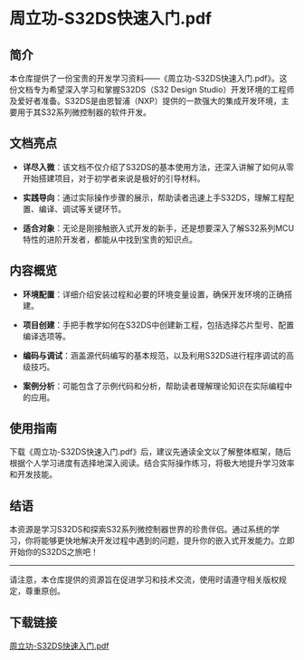 # 周立功-S32DS快速入门.pdf

## 简介

本仓库提供了一份宝贵的开发学习资料——《周立功-S32DS快速入门.pdf》。这份文档专为希望深入学习和掌握S32DS（S32 Design Studio）开发环境的工程师及爱好者准备。S32DS是由恩智浦（NXP）提供的一款强大的集成开发环境，主要用于其S32系列微控制器的软件开发。

## 文档亮点

- **详尽入微**：该文档不仅介绍了S32DS的基本使用方法，还深入讲解了如何从零开始搭建项目，对于初学者来说是极好的引导材料。
  
- **实践导向**：通过实际操作步骤的展示，帮助读者迅速上手S32DS，理解工程配置、编译、调试等关键环节。
  
- **适合对象**：无论是刚接触嵌入式开发的新手，还是想要深入了解S32系列MCU特性的进阶开发者，都能从中找到宝贵的知识点。

## 内容概览

- **环境配置**：详细介绍安装过程和必要的环境变量设置，确保开发环境的正确搭建。
  
- **项目创建**：手把手教学如何在S32DS中创建新工程，包括选择芯片型号、配置编译选项等。
  
- **编码与调试**：涵盖源代码编写的基本规范，以及利用S32DS进行程序调试的高级技巧。
  
- **案例分析**：可能包含了示例代码和分析，帮助读者理解理论知识在实际编程中的应用。

## 使用指南

下载《周立功-S32DS快速入门.pdf》后，建议先通读全文以了解整体框架，随后根据个人学习进度有选择地深入阅读。结合实际操作练习，将极大地提升学习效率和开发技能。

## 结语

本资源是学习S32DS和探索S32系列微控制器世界的珍贵伴侣。通过系统的学习，你将能够更快地解决开发过程中遇到的问题，提升你的嵌入式开发能力。立即开始你的S32DS之旅吧！

---

请注意，本仓库提供的资源旨在促进学习和技术交流，使用时请遵守相关版权规定，尊重原创。

## 下载链接

[周立功-S32DS快速入门.pdf](https://pan.quark.cn/s/807cec4317e5)